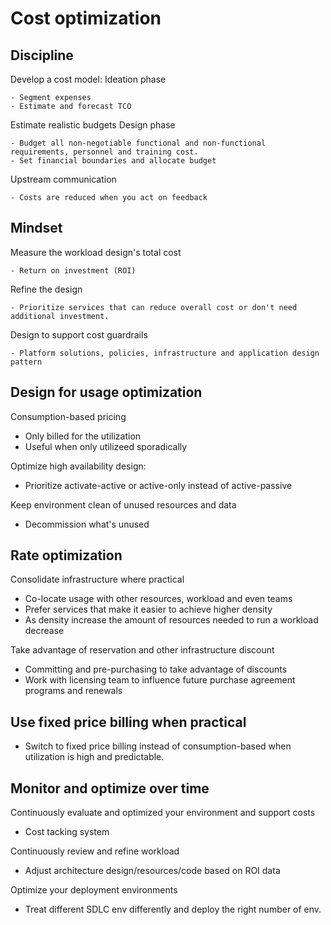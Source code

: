 # Cost optimization

## Discipline

Develop a cost model:
Ideation phase

    - Segment expenses
    - Estimate and forecast TCO

Estimate realistic budgets
Design phase

    - Budget all non-negotiable functional and non-functional requirements, personnel and training cost.
    - Set financial boundaries and allocate budget

Upstream communication

    - Costs are reduced when you act on feedback

## Mindset

Measure the workload design's total cost 

    - Return on investment (ROI)

Refine the design

    - Prioritize services that can reduce overall cost or don't need additional investment.

Design to support cost guardrails

    - Platform solutions, policies, infrastructure and application design pattern

## Design for usage optimization

Consumption-based pricing

- Only billed for the utilization
- Useful when only utilizeed sporadically

Optimize high availability design:

- Prioritize activate-active or active-only instead of active-passive

Keep environment clean of unused resources and data

- Decommission what's unused

## Rate optimization

Consolidate infrastructure where practical

- Co-locate usage with other resources, workload and even teams
- Prefer services that make it easier to achieve higher density
- As density increase the amount of resources needed to run a workload decrease

Take advantage of reservation and other infrastructure discount

- Committing and pre-purchasing to take advantage of discounts
- Work with licensing team to influence future purchase agreement programs and renewals

## Use fixed price billing when practical

- Switch to fixed price billing instead of consumption-based when utilization is high and predictable.

## Monitor and optimize over time

Continuously evaluate and optimized your environment and support costs

- Cost tacking system

Continuously review and refine workload

- Adjust architecture design/resources/code based on ROI data

Optimize your deployment environments

- Treat different SDLC env differently and deploy the right number of env.
